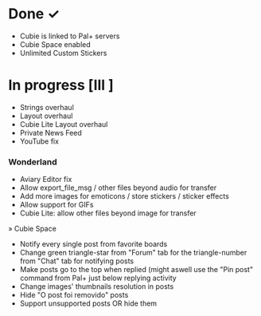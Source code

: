 # **Done ✓** #

* Cubie is linked to Pal+ servers 
* Cubie Space enabled
* Unlimited Custom Stickers

# **In progress** [lll ] #

* Strings overhaul
* Layout overhaul
* Cubie Lite Layout overhaul
* Private News Feed
* YouTube fix

### Wonderland ###

* Aviary Editor fix
* Allow export_file_msg / other files beyond audio for transfer
* Add more images for emoticons / store stickers / sticker effects
* Allow support for GIFs
* Cubie Lite: allow other files beyond image for transfer

» Cubie Space

* Notify every single post from favorite boards
* Change green triangle-star from "Forum" tab for the triangle-number from "Chat" tab for notifying posts
* Make posts go to the top when replied (might aswell use the "Pin post" command from Pal+ just below replying activity
* Change images' thumbnails resolution in posts
* Hide "O post foi removido" posts
* Support unsupported posts OR hide them